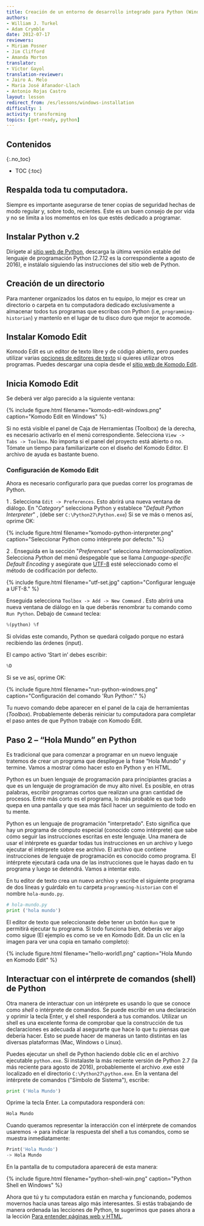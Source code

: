 ```yaml
---
title: Creación de un entorno de desarrollo integrado para Python (Windows)
authors:
- William J. Turkel
- Adam Crymble
date: 2012-07-17
reviewers:
- Miriam Posner
- Jim Clifford
- Amanda Morton
translator:
- Víctor Gayol
translation-reviewer:
- Jairo A. Melo
- Maria José Afanador-Llach
- Antonio Rojas Castro
layout: lesson
redirect_from: /es/lessons/windows-installation
difficulty: 1
activity: transforming
topics: [get-ready, python]
---
```


## Contenidos
{:.no_toc}

* TOC
{:toc}

## Respalda toda tu computadora.

Siempre es importante asegurarse de tener copias de seguridad hechas de modo regular y, sobre todo, recientes. Este es un buen consejo de por vida y no se limita a los momentos en los que estés dedicado a programar.

## Instalar Python v.2

Dirígete al [sitio web de Python], descarga la última versión estable del lenguaje de programación Python (2.7.12 es la correspondiente a agosto de 2016), e instálalo siguiendo las instrucciones del sitio web de Python.

## Creación de un directorio

Para mantener organizados los datos en tu equipo, lo mejor es crear un directorio o carpeta en tu computadora dedicado exclusivamente a almacenar todos tus programas que escribas con Python (i.e, `programming-historian`) y mantenlo en el lugar de tu disco duro que mejor te acomode.

## Instalar Komodo Edit

Komodo Edit es un editor de texto libre y de código abierto, pero puedes utilizar varias [opciones de editores de texto] si quieres utilizar otros programas. Puedes descargar una copia desde el [sitio web de Komodo Edit].

## Inicia Komodo Edit

Se deberá ver algo parecido a la siguiente ventana:

{% include figure.html filename="komodo-edit-windows.png" caption="Komodo Edit en Windows" %}

Si no está visible el panel de Caja de Herramientas (Toolbox) de la derecha, es necesario activarlo en el menú correspondiente. Selecciona `View -> Tabs -> Toolbox`. No importa si el panel del proyecto está abierto o no. Tómate un tiempo para familiarizarte con el diseño del Komodo Editor. El archivo de ayuda es bastante bueno.

### Configuración de Komodo Edit

Ahora es necesario configurarlo para que puedas correr los programas de Python.

1 .  Selecciona `Edit -> Preferences`. Esto abrirá una nueva ventana de diálogo. En "*Category*" selecciona Python y establece "*Default Python Interpreter*" , (debe ser `C:\Python27\Python.exe`)
Si se ve más o menos así, oprime OK:

{% include figure.html filename="komodo-python-interpreter.png" caption="Seleccionar Python como intérprete por defecto." %}

2 .  Enseguida en la sección  "*Preferences*" selecciona *Internacionalization*. Selecciona *Python* del menú despegable que se llama *Language-specific Default Encoding* y asegúrate que [UTF-8] esté seleccionado como el método de codificación por defecto.

{% include figure.html filename="utf-set.jpg" caption="Configurar lenguaje a UFT-8." %}

Enseguida selecciona `Toolbox -> Add -> New Command` . Esto abrirá una nueva ventana de diálogo en la que deberás renombrar tu comando como `Run Python`. Debajo de `Command` teclea:

``` python 
%(python) %f
``` 
Si olvidas este comando, Python se quedará colgado porque no estará recibiendo las órdenes (input). 

El campo activo ‘Start in’ debes escribir:

```python
%D
```

Si se ve así, oprime OK:

{% include figure.html filename="run-python-windows.png" caption="Configuración del comando 'Run Python'." %}

Tu nuevo comando debe aparecer en el panel de la caja de herramientas (*Toolbox*). Probablemente deberás reiniciar tu computadora para completar el paso antes de que Python trabaje con Komodo Edit.

Paso 2 – “Hola Mundo” en Python
------------------------------------------------

Es tradicional que para comenzar a programar en un nuevo lenguaje tratemos de crear un programa que despliegue la frase “Hola Mundo” y termine. Vamos a mostrar cómo hacer esto en Python y en HTML.

Python es un buen lenguaje de programación para principiantes gracias a que es un lenguaje de programación de muy alto nivel. Es posible, en otras palabras, escribir programas cortos que realizan una gran cantidad de procesos. Entre más corto es el programa, lo más probable es que todo quepa en una pantalla y que sea más fácil hacer un seguimiento de todo en tu mente.

Python es un lenguaje de programación "interpretado". Esto significa que hay un programa de cómputo especial (conocido como intérprete) que sabe cómo seguir las instrucciones escritas en este lenguaje. Una manera de usar el intérprete es guardar todas tus instrucciones en un archivo y luego ejecutar el intérprete sobre ese archivo. El archivo que contiene instrucciones de lenguaje de programación es conocido como programa.  El intérprete ejecutará cada una de las instrucciones que le hayas dado en tu programa y luego se detendrá. Vamos a intentar esto.

En tu editor de texto crea un nuevo archivo y escribe el siguiente programa de dos líneas y guárdalo en tu carpeta `programming-historian` con el nombre `hola-mundo.py`.

```python
# hola-mundo.py
print ('hola mundo')
``` 

El editor de texto que seleccionaste debe tener un botón `Run`  que te permitirá ejecutar tu programa. Si todo funciona bien, deberás ver algo como sigue (El ejemplo es como se ve en Komodo Edit. Da un clic en la imagen para ver una copia en tamaño completo):

{% include figure.html filename="hello-world1.png" caption="Hola Mundo en Komodo Edit" %}

## Interactuar con el intérprete de comandos (shell) de Python

Otra manera de interactuar con un intérprete es usando lo que se conoce como *shell* o intérprete de comandos. Se puede escribir en una declaración y oprimir la tecla Enter, y el shell responderá a tus comandos. Utilizar un shell es una excelente forma de comprobar que la construcción de tus declaraciones es adecuada al asegurarte que hace lo que tu piensas que debería hacer. Esto se puede hacer de maneras un tanto distintas en las diversas plataformas (Mac, Windows o Linux).

Puedes ejecutar un shell de Python haciendo doble clic en el archivo ejecutable `python.exe`. Si instalaste la más reciente versión de Python 2.7 (la más reciente para agosto de 2016), probablemente el archivo .exe  esté localizado en el directorio `C:\Python27\python.exe`. En la ventana del intérprete de comandos ("Símbolo de Sistema"), escribe:

```python 
print ('Hola Mundo')
``` 

Oprime la tecla Enter. La computadora responderá con:

``` python
Hola Mundo
``` 
Cuando queramos representar la interacción con el intérprete de comandos usaremos -\> para indicar la respuesta del shell a tus comandos, como se muestra inmediatamente:

```python
Print('Hola Mundo')
-> Hola Mundo
``` 

En la pantalla de tu computadora aparecerá de esta manera:

{% include figure.html filename="python-shell-win.png" caption="Python Shell en Windows" %}

Ahora que tú y tu computadora están en marcha y funcionando, podemos movernos hacia unas tareas algo más interesantes. Si estás trabajando de manera ordenada las lecciones de Python, te sugerimos que pases ahora a la lección [Para entender páginas web y HTML].


[sitio web de Python]: https://www.python.org
[opciones de editores de texto]: https://wiki.python.org/moin/PythonEditors/
[sitio web de Komodo Edit]: http://komodoide.com/komodo-edit/
[UTF-8]: https://es.wikipedia.org/wiki/UTF-8
[Para entender páginas web y HTML]: http://programminghistorian.org/es/lecciones/ver-archivos-html
